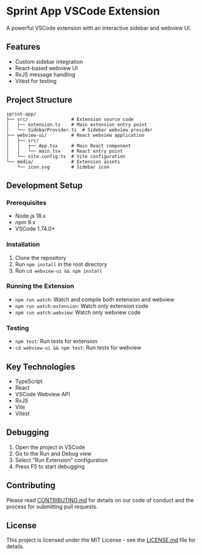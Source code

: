 # Sprint App VSCode Extension

A powerful VSCode extension with an interactive sidebar and webview UI.

## Features

- Custom sidebar integration
- React-based webview UI
- RxJS message handling
- Vitest for testing

## Project Structure

```
sprint-app/
├── src/                # Extension source code
│   ├── extension.ts    # Main extension entry point
│   └── SidebarProvider.ts  # Sidebar webview provider
├── webview-ui/         # React webview application
│   ├── src/
│   │   ├── App.tsx     # Main React component
│   │   └── main.tsx    # React entry point
│   └── vite.config.ts  # Vite configuration
└── media/              # Extension assets
    └── icon.svg        # Sidebar icon
```

## Development Setup

### Prerequisites
- Node.js 18.x
- npm 9.x
- VSCode 1.74.0+

### Installation

1. Clone the repository
2. Run `npm install` in the root directory
3. Run `cd webview-ui && npm install`

### Running the Extension

- `npm run watch`: Watch and compile both extension and webview
- `npm run watch:extension`: Watch only extension code
- `npm run watch:webview`: Watch only webview code

### Testing

- `npm test`: Run tests for extension
- `cd webview-ui && npm test`: Run tests for webview

## Key Technologies

- TypeScript
- React
- VSCode Webview API
- RxJS
- Vite
- Vitest

## Debugging

1. Open the project in VSCode
2. Go to the Run and Debug view
3. Select "Run Extension" configuration
4. Press F5 to start debugging

## Contributing

Please read [CONTRIBUTING.md](CONTRIBUTING.md) for details on our code of conduct and the process for submitting pull requests.

## License

This project is licensed under the MIT License - see the [LICENSE.md](LICENSE.md) file for details.
